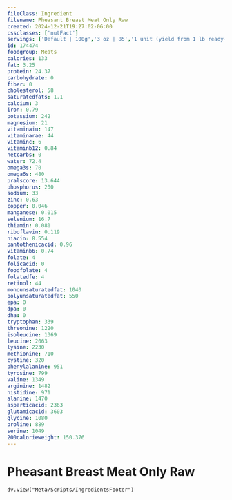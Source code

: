 ```yaml
---
fileClass: Ingredient
filename: Pheasant Breast Meat Only Raw
created: 2024-12-21T19:27:02-06:00
cssclasses: ['nutFact']
servings: ['Default | 100g','3 oz | 85','1 unit (yield from 1 lb ready-to-eat pheasant) | 169','1/2 breast, bone and skin removed | 182']
id: 174474
foodgroup: Meats
calories: 133
fat: 3.25
protein: 24.37
carbohydrate: 0
fiber: 0
cholesterol: 58
saturatedfats: 1.1
calcium: 3
iron: 0.79
potassium: 242
magnesium: 21
vitaminaiu: 147
vitaminarae: 44
vitaminc: 6
vitaminb12: 0.84
netcarbs: 0
water: 72.4
omega3s: 70
omega6s: 480
pralscore: 13.644
phosphorus: 200
sodium: 33
zinc: 0.63
copper: 0.046
manganese: 0.015
selenium: 16.7
thiamin: 0.081
riboflavin: 0.119
niacin: 8.554
pantothenicacid: 0.96
vitaminb6: 0.74
folate: 4
folicacid: 0
foodfolate: 4
folatedfe: 4
retinol: 44
monounsaturatedfat: 1040
polyunsaturatedfat: 550
epa: 0
dpa: 0
dha: 0
tryptophan: 339
threonine: 1220
isoleucine: 1369
leucine: 2063
lysine: 2230
methionine: 710
cystine: 320
phenylalanine: 951
tyrosine: 799
valine: 1349
arginine: 1482
histidine: 971
alanine: 1470
asparticacid: 2363
glutamicacid: 3603
glycine: 1080
proline: 889
serine: 1049
200calorieweight: 150.376
---
```


# Pheasant Breast Meat Only Raw

```dataviewjs
dv.view("Meta/Scripts/IngredientsFooter")
```